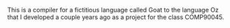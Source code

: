 This is a compiler for a fictitious language called Goat to the language Oz that I developed a couple years ago as a project for the class COMP90045.

